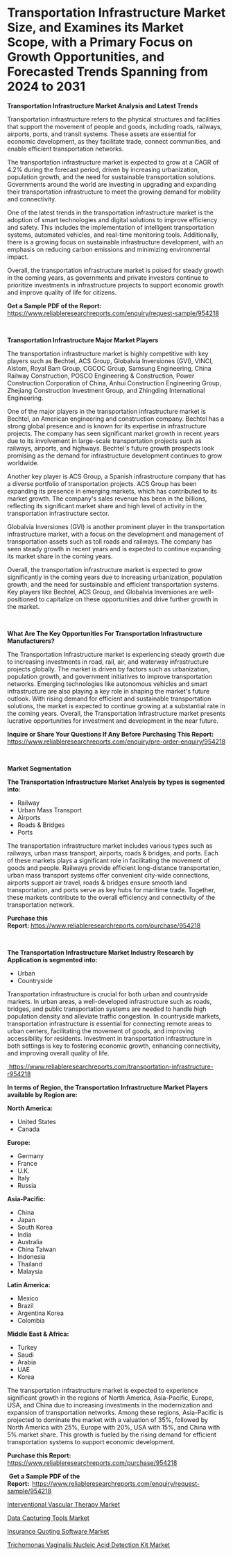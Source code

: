 <p><h1>Transportation Infrastructure Market Size, and Examines its Market Scope, with a Primary Focus on Growth Opportunities, and Forecasted Trends Spanning from 2024 to 2031</h1></p><p><strong>Transportation Infrastructure Market Analysis and Latest Trends</strong></p>
<p><p>Transportation infrastructure refers to the physical structures and facilities that support the movement of people and goods, including roads, railways, airports, ports, and transit systems. These assets are essential for economic development, as they facilitate trade, connect communities, and enable efficient transportation networks.</p><p>The transportation infrastructure market is expected to grow at a CAGR of 4.2% during the forecast period, driven by increasing urbanization, population growth, and the need for sustainable transportation solutions. Governments around the world are investing in upgrading and expanding their transportation infrastructure to meet the growing demand for mobility and connectivity.</p><p>One of the latest trends in the transportation infrastructure market is the adoption of smart technologies and digital solutions to improve efficiency and safety. This includes the implementation of intelligent transportation systems, automated vehicles, and real-time monitoring tools. Additionally, there is a growing focus on sustainable infrastructure development, with an emphasis on reducing carbon emissions and minimizing environmental impact.</p><p>Overall, the transportation infrastructure market is poised for steady growth in the coming years, as governments and private investors continue to prioritize investments in infrastructure projects to support economic growth and improve quality of life for citizens.</p></p>
<p><strong>Get a Sample PDF of the Report:&nbsp;</strong> <a href="https://www.reliableresearchreports.com/enquiry/request-sample/954218">https://www.reliableresearchreports.com/enquiry/request-sample/954218</a></p>
<p>&nbsp;</p>
<p><strong>Transportation Infrastructure Major Market Players</strong></p>
<p><p>The transportation infrastructure market is highly competitive with key players such as Bechtel, ACS Group, Globalvia Inversiones (GVI), VINCI, Alstom, Royal Bam Group, CGCOC Group, Samsung Engineering, China Railway Construction, POSCO Engineering & Construction, Power Construction Corporation of China, Anhui Construction Engineering Group, Zhejiang Construction Investment Group, and Zhingding International Engineering.</p><p>One of the major players in the transportation infrastructure market is Bechtel, an American engineering and construction company. Bechtel has a strong global presence and is known for its expertise in infrastructure projects. The company has seen significant market growth in recent years due to its involvement in large-scale transportation projects such as railways, airports, and highways. Bechtel's future growth prospects look promising as the demand for infrastructure development continues to grow worldwide.</p><p>Another key player is ACS Group, a Spanish infrastructure company that has a diverse portfolio of transportation projects. ACS Group has been expanding its presence in emerging markets, which has contributed to its market growth. The company's sales revenue has been in the billions, reflecting its significant market share and high level of activity in the transportation infrastructure sector.</p><p>Globalvia Inversiones (GVI) is another prominent player in the transportation infrastructure market, with a focus on the development and management of transportation assets such as toll roads and railways. The company has seen steady growth in recent years and is expected to continue expanding its market share in the coming years.</p><p>Overall, the transportation infrastructure market is expected to grow significantly in the coming years due to increasing urbanization, population growth, and the need for sustainable and efficient transportation systems. Key players like Bechtel, ACS Group, and Globalvia Inversiones are well-positioned to capitalize on these opportunities and drive further growth in the market.</p></p>
<p>&nbsp;</p>
<p><strong>What Are The Key Opportunities For Transportation Infrastructure Manufacturers?</strong></p>
<p><p>The Transportation Infrastructure market is experiencing steady growth due to increasing investments in road, rail, air, and waterway infrastructure projects globally. The market is driven by factors such as urbanization, population growth, and government initiatives to improve transportation networks. Emerging technologies like autonomous vehicles and smart infrastructure are also playing a key role in shaping the market's future outlook. With rising demand for efficient and sustainable transportation solutions, the market is expected to continue growing at a substantial rate in the coming years. Overall, the Transportation Infrastructure market presents lucrative opportunities for investment and development in the near future.</p></p>
<p><strong>Inquire or Share Your Questions If Any Before Purchasing This Report:</strong> <a href="https://www.reliableresearchreports.com/enquiry/pre-order-enquiry/954218">https://www.reliableresearchreports.com/enquiry/pre-order-enquiry/954218</a></p>
<p>&nbsp;</p>
<p><strong>Market Segmentation</strong></p>
<p><strong>The Transportation Infrastructure Market Analysis by types is segmented into:</strong></p>
<p><ul><li>Railway</li><li>Urban Mass Transport</li><li>Airports</li><li>Roads & Bridges</li><li>Ports</li></ul></p>
<p><p>The transportation infrastructure market includes various types such as railways, urban mass transport, airports, roads & bridges, and ports. Each of these markets plays a significant role in facilitating the movement of goods and people. Railways provide efficient long-distance transportation, urban mass transport systems offer convenient city-wide connections, airports support air travel, roads & bridges ensure smooth land transportation, and ports serve as key hubs for maritime trade. Together, these markets contribute to the overall efficiency and connectivity of the transportation network.</p></p>
<p><strong>Purchase this Report:&nbsp;</strong><a href="https://www.reliableresearchreports.com/purchase/954218">https://www.reliableresearchreports.com/purchase/954218</a></p>
<p>&nbsp;</p>
<p><strong>The Transportation Infrastructure Market Industry Research by Application is segmented into:</strong></p>
<p><ul><li>Urban</li><li>Countryside</li></ul></p>
<p><p>Transportation infrastructure is crucial for both urban and countryside markets. In urban areas, a well-developed infrastructure such as roads, bridges, and public transportation systems are needed to handle high population density and alleviate traffic congestion. In countryside markets, transportation infrastructure is essential for connecting remote areas to urban centers, facilitating the movement of goods, and improving accessibility for residents. Investment in transportation infrastructure in both settings is key to fostering economic growth, enhancing connectivity, and improving overall quality of life.</p></p>
<p><a href="https://www.reliableresearchreports.com/transportation-infrastructure-r954218">&nbsp;https://www.reliableresearchreports.com/transportation-infrastructure-r954218</a></p>
<p><strong>In terms of Region, the Transportation Infrastructure Market Players available by Region are:</strong></p>
<p>
    <p> <strong> North America: </strong>
        <ul>
            <li>United States</li>
            <li>Canada</li>
        </ul>
        </p> 
    <p> <strong> Europe: </strong>
        <ul>
            <li>Germany</li>
            <li>France</li>
            <li>U.K.</li>
            <li>Italy</li>
            <li>Russia</li>
        </ul>
        </p> 
    <p> <strong> Asia-Pacific: </strong>
        <ul>
            <li>China</li>
            <li>Japan</li>
            <li>South Korea</li>
            <li>India</li>
            <li>Australia</li>
            <li>China Taiwan</li>
            <li>Indonesia</li>
            <li>Thailand</li>
            <li>Malaysia</li>
        </ul>
        </p> 
    <p> <strong> Latin America: </strong>
        <ul>
            <li>Mexico</li>
            <li>Brazil</li>
            <li>Argentina Korea</li>
            <li>Colombia</li>
        </ul>
        </p> 
    <p> <strong> Middle East & Africa: </strong>
        <ul>
            <li>Turkey</li>
            <li>Saudi</li>
            <li>Arabia</li>
            <li>UAE</li>
            <li>Korea</li>
        </ul>
    </p>
    </p>
<p><p>The transportation infrastructure market is expected to experience significant growth in the regions of North America, Asia-Pacific, Europe, USA, and China due to increasing investments in the modernization and expansion of transportation networks. Among these regions, Asia-Pacific is projected to dominate the market with a valuation of 35%, followed by North America with 25%, Europe with 20%, USA with 15%, and China with 5% market share. This growth is fueled by the rising demand for efficient transportation systems to support economic development.</p></p>
<p><strong>Purchase this Report: </strong><a href="https://www.reliableresearchreports.com/purchase/954218">https://www.reliableresearchreports.com/purchase/954218</a></p>
<p>&nbsp;<strong>Get a Sample PDF of the Report:&nbsp;&nbsp;</strong><a href="https://www.reliableresearchreports.com/enquiry/request-sample/954218">https://www.reliableresearchreports.com/enquiry/request-sample/954218</a></p>
<p><strong></strong></p>
<p><p><a href="https://www.linkedin.com/pulse/interventional-vascular-therapy-market-analysis-its-cagr-segmentation-663te">Interventional Vascular Therapy Market</a></p><p><a href="https://github.com/juancolorado15/Market-Research-Report-List-2/blob/main/data-capturing-tools-market.md">Data Capturing Tools Market</a></p><p><a href="https://github.com/mahnoor2003/Market-Research-Report-List-4/blob/main/insurance-quoting-software-market.md">Insurance Quoting Software Market</a></p><p><a href="https://www.linkedin.com/pulse/trichomonas-vaginalis-nucleic-acid-detection-kit-market-tcfee">Trichomonas Vaginalis Nucleic Acid Detection Kit Market</a></p></p>